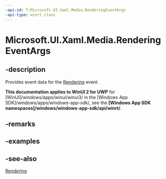```yaml
---
-api-id: T:Microsoft.UI.Xaml.Media.RenderingEventArgs
-api-type: winrt class
---
```


<!-- Class syntax.
public class RenderingEventArgs : Windows.UI.Xaml.Media.IRenderingEventArgs
-->

# Microsoft.UI.Xaml.Media.RenderingEventArgs

## -description
Provides event data for the [Rendering](compositiontarget_rendering.md) event.

**This documentation applies to WinUI 2 for UWP** for [WinUI]/windows/apps/winui/winui3/ in the [Windows App SDK]/windows/apps/windows-app-sdk/, see the **[Windows App SDK namespaces]/windows/windows-app-sdk/api/winrt/**.

## -remarks

## -examples

## -see-also
[Rendering](compositiontarget_rendering.md)
